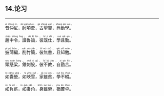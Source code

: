 ## 14.论习
---
<div>

<p>
<ruby><rb> 昔仲尼，師項橐，古聖賢，尚勤學。 </rb> <rt>xī  zhòng  ní ， shī  xiàng  tuó ， gǔ  shèng  xián ， shàng  qín  xué 。</rt></ruby><BR></P>

<p>
<ruby><rb> 趙中令，讀魯論，彼既仕，學且勤。 </rb> <rt>zhào  zhōng  lìng ， dú  lǔ  lùn ， bǐ  jì  shì ， xué  qiě  qín 。</rt></ruby><BR></P>

<p>
<ruby><rb> 披蒲編，削竹簡，彼無書，且知勉。 </rb> <rt>pī  pú  biān ， xuē  zhú  jiǎn ， bǐ  wú  shū ， qiě  zhī  miǎn 。</rt></ruby><BR></P>

<p>
<ruby><rb> 頭懸梁，錐刺股，彼不教，自勤苦。 </rb> <rt>tóu  xuán  liáng ， zhuī  cì  gǔ ， bǐ  bù  jiào ， zì  qín  kǔ 。</rt></ruby><BR></P>

<p>
<ruby><rb> 如囊螢，如映雪，家雖貧，學不輟。 </rb> <rt>rú  náng  yíng ， rú  yìng  xuě ， jiā  suī  pín ， xué  bù  chuò 。</rt></ruby><BR></P>

<p>
<ruby><rb> 如負薪，如掛角，身雖勞，猶苦卓。 </rb> <rt>rú  fù  xīn ， rú  guà  jiǎo ， shēn  suī  láo ， yóu  kǔ  zhuō 。</rt></ruby><BR></P>

</div>
